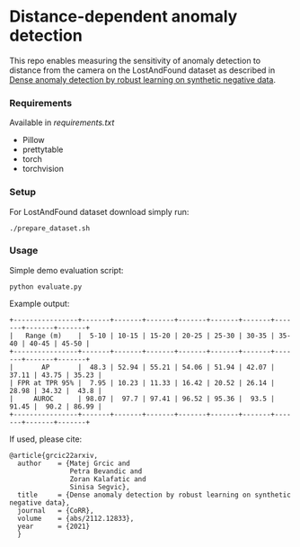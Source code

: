 # Distance-dependent anomaly detection

This repo enables measuring the sensitivity of anomaly detection to distance from the camera
on the LostAndFound dataset as described in [Dense anomaly detection by robust learning
on synthetic negative data](https://arxiv.org/pdf/2112.12833.pdf).

### Requirements
Available in *requirements.txt*
* Pillow
* prettytable
* torch
* torchvision

### Setup

For LostAndFound dataset download simply run:
```shell
./prepare_dataset.sh
```

### Usage
Simple demo evaluation script:
```shell
python evaluate.py
```
Example output:
```
+----------------+-------+-------+-------+-------+-------+-------+-------+-------+-------+
|   Range (m)    |  5-10 | 10-15 | 15-20 | 20-25 | 25-30 | 30-35 | 35-40 | 40-45 | 45-50 |
+----------------+-------+-------+-------+-------+-------+-------+-------+-------+-------+
|       AP       |  48.3 | 52.94 | 55.21 | 54.06 | 51.94 | 42.07 | 37.11 | 43.75 | 35.23 |
| FPR at TPR 95% |  7.95 | 10.23 | 11.33 | 16.42 | 20.52 | 26.14 | 28.98 | 34.32 |  43.8 |
|     AUROC      | 98.07 |  97.7 | 97.41 | 96.52 | 95.36 |  93.5 | 91.45 |  90.2 | 86.99 |
+----------------+-------+-------+-------+-------+-------+-------+-------+-------+-------+
```

If used, please cite:
```
@article{grcic22arxiv,
  author    = {Matej Grcic and
               Petra Bevandic and
               Zoran Kalafatic and
               Sinisa Segvic},
  title     = {Dense anomaly detection by robust learning on synthetic negative data},
  journal   = {CoRR},
  volume    = {abs/2112.12833},
  year      = {2021}
  }
```
